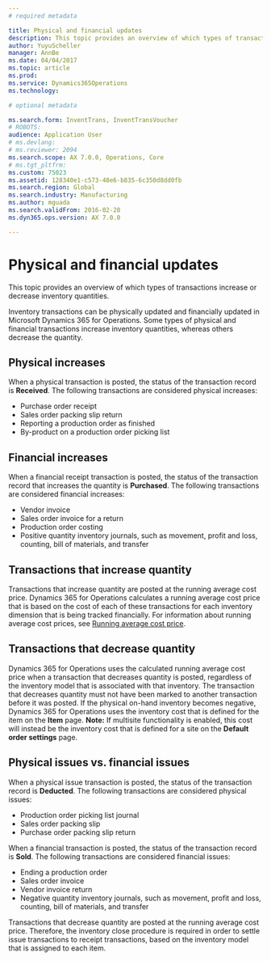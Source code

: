 ```yaml
---
# required metadata

title: Physical and financial updates
description: This topic provides an overview of which types of transactions increase or decrease inventory quantities. 
author: YuyuScheller
manager: AnnBe
ms.date: 04/04/2017
ms.topic: article
ms.prod: 
ms.service: Dynamics365Operations
ms.technology: 

# optional metadata

ms.search.form: InventTrans, InventTransVoucher
# ROBOTS: 
audience: Application User
# ms.devlang: 
# ms.reviewer: 2094
ms.search.scope: AX 7.0.0, Operations, Core
# ms.tgt_pltfrm: 
ms.custom: 75023
ms.assetid: 128340e1-c573-48e6-b835-6c350d8dd0fb
ms.search.region: Global
ms.search.industry: Manufacturing
ms.author: mguada
ms.search.validFrom: 2016-02-28
ms.dyn365.ops.version: AX 7.0.0

---
```


# Physical and financial updates

This topic provides an overview of which types of transactions increase or decrease inventory quantities. 

Inventory transactions can be physically updated and financially updated in Microsoft Dynamics 365 for Operations. Some types of physical and financial transactions increase inventory quantities, whereas others decrease the quantity.

## Physical increases
When a physical transaction is posted, the status of the transaction record is **Received**. The following transactions are considered physical increases:

-   Purchase order receipt
-   Sales order packing slip return
-   Reporting a production order as finished
-   By-product on a production order picking list

## Financial increases
When a financial receipt transaction is posted, the status of the transaction record that increases the quantity is **Purchased**. The following transactions are considered financial increases:

-   Vendor invoice
-   Sales order invoice for a return
-   Production order costing
-   Positive quantity inventory journals, such as movement, profit and loss, counting, bill of materials, and transfer

## Transactions that increase quantity
Transactions that increase quantity are posted at the running average cost price. Dynamics 365 for Operations calculates a running average cost price that is based on the cost of each of these transactions for each inventory dimension that is being tracked financially. For information about running average cost prices, see [Running average cost price](running-average-cost-price.md).

## Transactions that decrease quantity
Dynamics 365 for Operations uses the calculated running average cost price when a transaction that decreases quantity is posted, regardless of the inventory model that is associated with that inventory. The transaction that decreases quantity must not have been marked to another transaction before it was posted. If the physical on-hand inventory becomes negative, Dynamics 365 for Operations uses the inventory cost that is defined for the item on the **Item** page. **Note:** If multisite functionality is enabled, this cost will instead be the inventory cost that is defined for a site on the **Default order settings** page.

## Physical issues vs. financial issues
When a physical issue transaction is posted, the status of the transaction record is **Deducted**. The following transactions are considered physical issues:

-   Production order picking list journal
-   Sales order packing slip
-   Purchase order packing slip return

When a financial transaction is posted, the status of the transaction record is **Sold**. The following transactions are considered financial issues:

-   Ending a production order
-   Sales order invoice
-   Vendor invoice return
-   Negative quantity inventory journals, such as movement, profit and loss, counting, bill of materials, and transfer

Transactions that decrease quantity are posted at the running average cost price. Therefore, the inventory close procedure is required in order to settle issue transactions to receipt transactions, based on the inventory model that is assigned to each item.

